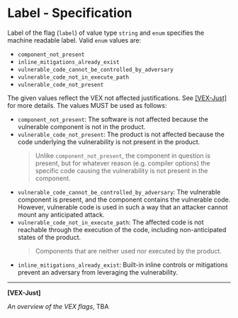 # Label - Specification

Label of the flag (`label`) of value type `string` and `enum` specifies the machine readable label. Valid `enum` values
are:

* `component_not_present`
* `inline_mitigations_already_exist`
* `vulnerable_code_cannot_be_controlled_by_adversary`
* `vulnerable_code_not_in_execute_path`
* `vulnerable_code_not_present`

The given values reflect the VEX not affected justifications. See [[VEX-Just]](#vex-just) for more details. The values
MUST be used as follows:

* `component_not_present`: The software is not affected because the vulnerable component is not in the product.
* `vulnerable_code_not_present`: The product is not affected because the code underlying the vulnerability is not
  present in the product.
  > Unlike `component_not_present`, the component in question is present, but for whatever reason (e.g. compiler
  > options) the specific code causing the vulnerability is not present in the component.
* `vulnerable_code_cannot_be_controlled_by_adversary`: The vulnerable component is present, and the component contains
  the vulnerable code. However, vulnerable code is used in such a way that an attacker cannot mount any anticipated
  attack.
* `vulnerable_code_not_in_execute_path`: The affected code is not reachable through the execution of the code, including
  non-anticipated states of the product.
  > Components that are neither used nor executed by the product.
* `inline_mitigations_already_exist`: Built-in inline controls or mitigations prevent an adversary from leveraging the
  vulnerability.

___

<a name="vex-just"/>**[VEX-Just]**

_An overview of the VEX flags_, TBA
